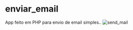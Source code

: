 # enviar_email
App feito em PHP para envio de email simples..
![send_mail](https://github.com/Thiagomsantos36/enviar_email/assets/107224733/b92534da-85e7-4bd8-881b-3a7c3d226fc5)

